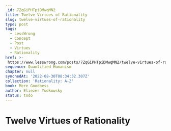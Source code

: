 ```yaml
---
_id: 7ZqGiPHTpiDMwqMN2
title: Twelve Virtues of Rationality
slug: twelve-virtues-of-rationality
type: post
tags:
  - LessWrong
  - Concept
  - Post
  - Virtues
  - Rationality
href: >- 
 https://www.lesswrong.com/posts/7ZqGiPHTpiDMwqMN2/twelve-virtues-of-rationality
sequence: Quantified Humanism
chapter: null
synchedAt: '2022-08-30T08:34:32.307Z'
collection: 'Rationality: A-Z'
book: Mere Goodness
author: Eliezer Yudkowsky
status: todo
---
```


# Twelve Virtues of Rationality
